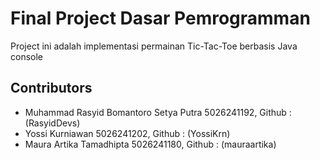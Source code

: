  # Final Project Dasar Pemrogramman

Project ini adalah implementasi permainan Tic-Tac-Toe berbasis Java console

## Contributors

- Muhammad Rasyid Bomantoro Setya Putra 5026241192, Github : (RasyidDevs)
- Yossi Kurniawan 5026241202, Github : (YossiKrn)
- Maura Artika Tamadhipta 5026241180, Github : (mauraartika)








